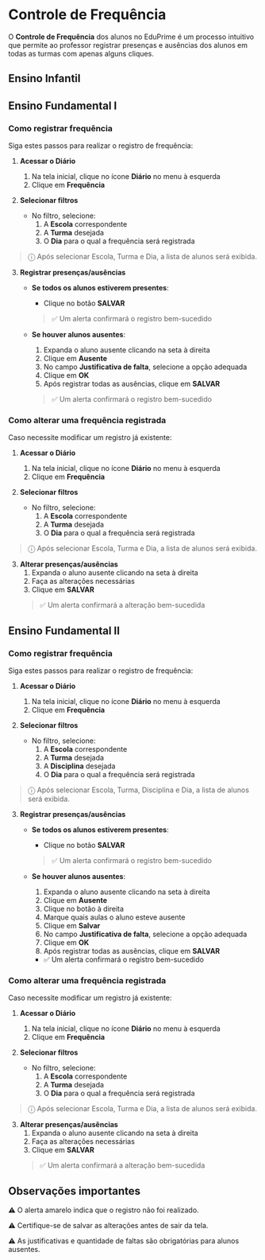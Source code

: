 # Controle de Frequência

O **Controle de Frequência** dos alunos no EduPrime é um processo intuitivo que permite ao professor registrar presenças e ausências dos alunos em todas as turmas com apenas alguns cliques.

## Ensino Infantil

## Ensino Fundamental I

### Como registrar frequência

Siga estes passos para realizar o registro de frequência:

1. **Acessar o Diário**
   1. Na tela inicial, clique no ícone **Diário** no menu à esquerda
   2. Clique em **Frequência**

2. **Selecionar filtros**
   - No filtro, selecione:
     1. A **Escola** correspondente
     2. A **Turma** desejada
     3. O **Dia** para o qual a frequência será registrada

> ⓘ Após selecionar Escola, Turma e Dia, a lista de alunos será exibida.

3. **Registrar presenças/ausências**
   - **Se todos os alunos estiverem presentes**:
     - Clique no botão **SALVAR**
     > ✅ Um alerta confirmará o registro bem-sucedido

   - **Se houver alunos ausentes**:
     1. Expanda o aluno ausente clicando na seta à direita
     2. Clique em **Ausente**
     3. No campo **Justificativa de falta**, selecione a opção adequada
     4. Clique em **OK**
     5. Após registrar todas as ausências, clique em **SALVAR**
     > ✅ Um alerta confirmará o registro bem-sucedido


### Como alterar uma frequência registrada

Caso necessite modificar um registro já existente:

1. **Acessar o Diário**
   1. Na tela inicial, clique no ícone **Diário** no menu à esquerda
   2. Clique em **Frequência**

2. **Selecionar filtros**
   - No filtro, selecione:
     1. A **Escola** correspondente
     2. A **Turma** desejada
     3. O **Dia** para o qual a frequência será registrada

> ⓘ Após selecionar Escola, Turma e Dia, a lista de alunos será exibida.

3. **Alterar presenças/ausências**
   1. Expanda o aluno ausente clicando na seta à direita
   2. Faça as alterações necessárias
   3. Clique em **SALVAR**
   > ✅ Um alerta confirmará a alteração bem-sucedida


## Ensino Fundamental II

### Como registrar frequência

Siga estes passos para realizar o registro de frequência:

1. **Acessar o Diário**
   1. Na tela inicial, clique no ícone **Diário** no menu à esquerda
   2. Clique em **Frequência**

2. **Selecionar filtros**
   - No filtro, selecione:
     1. A **Escola** correspondente
     2. A **Turma** desejada
     3. A **Disciplina** desejada
     4. O **Dia** para o qual a frequência será registrada

> ⓘ Após selecionar Escola, Turma, Disciplina e Dia, a lista de alunos será exibida.

3. **Registrar presenças/ausências**
   - **Se todos os alunos estiverem presentes**:
     - Clique no botão **SALVAR**
     > ✅ Um alerta confirmará o registro bem-sucedido

   - **Se houver alunos ausentes**:
     1. Expanda o aluno ausente clicando na seta à direita
     2. Clique em **Ausente**
     3. Clique no botão à direita
     4. Marque quais aulas o aluno esteve ausente
     5. Clique em **Salvar**
     6. No campo **Justificativa de falta**, selecione a opção adequada
     7. Clique em **OK**
     8. Após registrar todas as ausências, clique em **SALVAR**
     - ✅ Um alerta confirmará o registro bem-sucedido


### Como alterar uma frequência registrada

Caso necessite modificar um registro já existente:

1. **Acessar o Diário**
   1. Na tela inicial, clique no ícone **Diário** no menu à esquerda
   2. Clique em **Frequência**

2. **Selecionar filtros**
   - No filtro, selecione:
     1. A **Escola** correspondente
     2. A **Turma** desejada
     3. O **Dia** para o qual a frequência será registrada

> ⓘ Após selecionar Escola, Turma e Dia, a lista de alunos será exibida.

3. **Alterar presenças/ausências**
   1. Expanda o aluno ausente clicando na seta à direita
   2. Faça as alterações necessárias
   3. Clique em **SALVAR**
   > ✅ Um alerta confirmará a alteração bem-sucedida

## Observações importantes

⚠️ O alerta amarelo indica que o registro não foi realizado.

⚠️ Certifique-se de salvar as alterações antes de sair da tela.

⚠️ As justificativas e quantidade de faltas são obrigatórias para alunos ausentes.